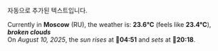 
자동으로 추가된 텍스트입니다.

<!--START_SECTION:weather:moscow-->
Currently in **Moscow** (RU), the weather is: **23.6°C** (feels like **23.4°C**), ***broken clouds***<br/>
On *August 10, 2025*, the *sun rises* at 🌅**04:51** and *sets* at 🌇**20:18**.
<!--END_SECTION:weather-->
